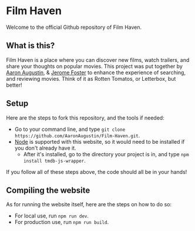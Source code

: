 # Film Haven
Welcome to the official Github repository of Film Haven.

## What is this?
Film Haven is a place where you can discover new films, watch trailers, and share your thoughts on popular movies.
This project was put together by [Aaron Augustin](https://github.com/AnimatingLegend), & [Jerome Foster](https://github.com/Yamuu07) to enhance the experience of searching, and reviewing movies. Think of it as Rotten Tomatos, or Letterbox, but better!

## Setup
Here are the steps to fork this repository, and the tools if needed:

- Go to your command line, and type ``git clone https://github.com/AaronAugustin/Film-Haven.git``.
- [Node](https://nodejs.org/en/download) is supported with this website, so it would need to be installed if you don't already have it.
    - After it's installed, go to the directory your project is in, and type ``npm install tmdb-js-wrapper``.

If you follow all of these steps above, the code should all be in your hands!

## Compiling the website
As for running the website itself, here are the steps on how to do so:

- For local use, run ``npm run dev``.
- For production use, run ``npm run build``.